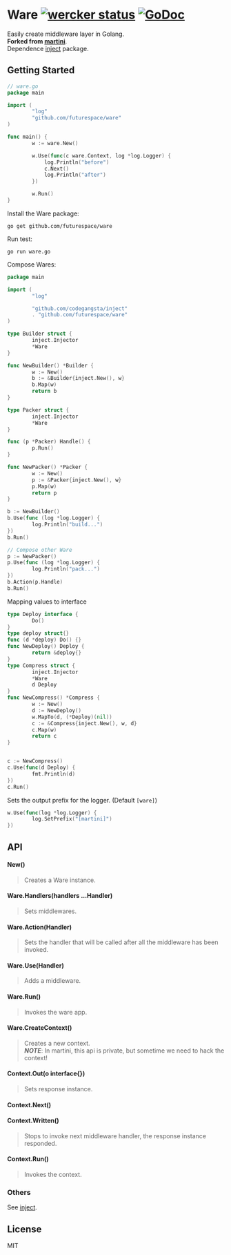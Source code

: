 # Ware [![wercker status](https://app.wercker.com/status/1569ebfba816e02d463a2b55b2000744/s/ "wercker status")](https://app.wercker.com/project/bykey/1569ebfba816e02d463a2b55b2000744) [![GoDoc](https://godoc.org/github.com/futurespace/ware?status.png)](https://godoc.org/github.com/futurespace/ware)

Easily create middleware layer in Golang.   
**Forked from [martini][]**.   
Dependence [inject][] package.


## Getting Started

```go
// ware.go
package main

import (
        "log"
        "github.com/futurespace/ware"
)

func main() {
        w := ware.New()

        w.Use(func(c ware.Context, log *log.Logger) {
            log.Println("before")
            c.Next()
            log.Println("after")
        })

        w.Run()
}
```

Install the Ware package:

```
go get github.com/futurespace/ware
```

Run test:

```
go run ware.go
```

Compose Wares:

```go
package main

import (
        "log"

        "github.com/codegangsta/inject"
        . "github.com/futurespace/ware"
)

type Builder struct {
        inject.Injector
        *Ware
}

func NewBuilder() *Builder {
        w := New()
        b := &Builder{inject.New(), w}
        b.Map(w)
        return b
}

type Packer struct {
        inject.Injector
        *Ware
}

func (p *Packer) Handle() {
        p.Run()
}

func NewPacker() *Packer {
        w := New()
        p := &Packer{inject.New(), w}
        p.Map(w)
        return p
}
```

```go
b := NewBuilder()
b.Use(func (log *log.Logger) {
        log.Println("build...")
})
b.Run()

// Compose other Ware
p := NewPacker()
p.Use(func (log *log.Logger) {
        log.Println("pack...")
})
b.Action(p.Handle)
b.Run()
```

Mapping values to interface

```go
type Deploy interface {
        Do()
}
type deploy struct{}
func (d *deploy) Do() {}
func NewDeploy() Deploy {
        return &deploy{}
}
type Compress struct {
        inject.Injector
        *Ware
        d Deploy
}
func NewCompress() *Compress {
        w := New()
        d := NewDeploy()
        w.MapTo(d, (*Deploy)(nil))
        c := &Compress{inject.New(), w, d}
        c.Map(w)
        return c
}


c := NewCompress()
c.Use(func(d Deploy) {
        fmt.Println(d)
})
c.Run()
```

Sets the output prefix for the logger. (Default `[ware]`)

```go
w.Use(func(log *log.Logger) {
        log.SetPrefix("[martini]")
})
```


## API

#### New() 
> Creates a Ware instance.

#### Ware.Handlers(handlers ...Handler)
> Sets middlewares.

#### Ware.Action(Handler)
> Sets the handler that will be called after all the middleware has been invoked.

#### Ware.Use(Handler)
> Adds a middleware.

#### Ware.Run()
> Invokes the ware app.

#### Ware.CreateContext()
> Creates a new context.   
> ***NOTE***: In martini, this api is private, but sometime we need to hack the context!

#### Context.Out(o interface{})
> Sets response instance.

#### Context.Next()

#### Context.Written()
> Stops to invoke next middleware handler, the response instance responded.

#### Context.Run()
> Invokes the context.

### Others

  See [inject][].


## License

MIT


[martini]: https://github.com/go-martini/martini
[inject]: https://github.com/codegangsta/inject
